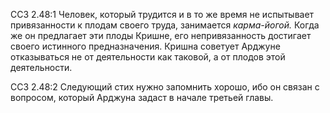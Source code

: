 ССЗ 2.48:1	Человек, который трудится и в то же время не испытывает привязанности к плодам своего труда, занимается _карма-йогой._ Когда же он предлагает эти плоды Кришне, его непривязанность достигает своего истинного предназначения. Кришна советует Арджуне отказываться не от деятельности как таковой, а от плодов этой деятельности.

ССЗ 2.48:2	Следующий стих нужно запомнить хорошо, ибо он связан с вопросом, который Арджуна задаст в начале третьей главы.